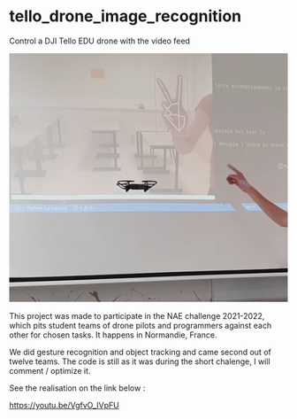 # tello_drone_image_recognition

Control a DJI Tello EDU drone with the video feed

![Alt text](images/hand.jpg)

This project was made to participate in the NAE challenge 2021-2022, which pits student teams of drone pilots and programmers against each other for chosen tasks. It happens in Normandie, France.

We did gesture recognition and object tracking and came second out of twelve teams.
The code is still as it was during the short chalenge, I will comment / optimize it.

See the realisation on the link below :

https://youtu.be/VgfvO_IVpFU
